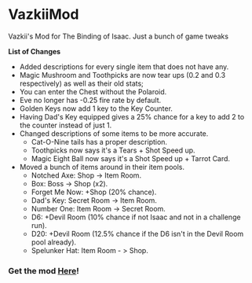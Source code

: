 VazkiiMod
=========

Vazkii's Mod for The Binding of Isaac. Just a bunch of game tweaks

**List of Changes**
- Added descriptions for every single item that does not have any.
- Magic Mushroom and Toothpicks are now tear ups (0.2 and 0.3 respectively) as well as their old stats;
- You can enter the Chest without the Polaroid.
- Eve no longer has -0.25 fire rate by default.
- Golden Keys now add 1 key to the Key Counter.
- Having Dad's Key equipped gives a 25% chance for a key to add 2 to the counter instead of just 1.
- Changed descriptions of some items to be more accurate.
  - Cat-O-Nine tails has a proper description.
  - Toothpicks now says it's a Tears + Shot Speed up.  
  - Magic Eight Ball now says it's a Shot Speed up + Tarrot Card.
- Moved a bunch of items around in their item pools.
  - Notched Axe: Shop -> Item Room.
  - Box: Boss -> Shop (x2).
  - Forget Me Now: +Shop (20% chance).
  - Dad's Key: Secret Room -> Item Room.
  - Number One: Item Room -> Secret Room.
  - D6: +Devil Room (10% chance if not Isaac and not in a challenge run).
  - D20: +Devil Room (12.5% chance if the D6 isn't in the Devil Room pool already).
  - Spelunker Hat: Item Room - > Shop.
  
### Get the mod [Here](http://vazkii.us/mod/isaac/VazkiiMod.zip)!
